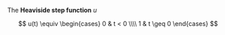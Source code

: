The **Heaviside step function** $u$

$$
u(t) \equiv \begin{cases} 0 & t < 0 \\\\ 1 & t \geq 0 \end{cases}
$$